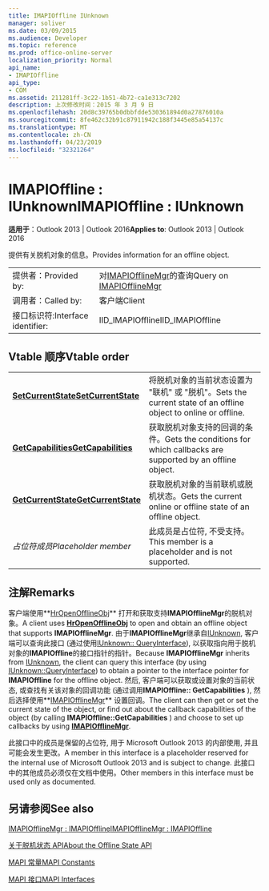 ```yaml
---
title: IMAPIOffline IUnknown
manager: soliver
ms.date: 03/09/2015
ms.audience: Developer
ms.topic: reference
ms.prod: office-online-server
localization_priority: Normal
api_name:
- IMAPIOffline
api_type:
- COM
ms.assetid: 211281ff-3c22-1b51-4b72-ca1e313c7202
description: 上次修改时间：2015 年 3 月 9 日
ms.openlocfilehash: 20d8c39765b0dbbfdde530361894d0a27876010a
ms.sourcegitcommit: 8fe462c32b91c87911942c188f3445e85a54137c
ms.translationtype: MT
ms.contentlocale: zh-CN
ms.lasthandoff: 04/23/2019
ms.locfileid: "32321264"
---
```

# <a name="imapioffline--iunknown"></a><span data-ttu-id="8785d-103">IMAPIOffline : IUnknown</span><span class="sxs-lookup"><span data-stu-id="8785d-103">IMAPIOffline : IUnknown</span></span>

  
  
<span data-ttu-id="8785d-104">**适用于**：Outlook 2013 | Outlook 2016</span><span class="sxs-lookup"><span data-stu-id="8785d-104">**Applies to**: Outlook 2013 | Outlook 2016</span></span> 
  
<span data-ttu-id="8785d-105">提供有关脱机对象的信息。</span><span class="sxs-lookup"><span data-stu-id="8785d-105">Provides information for an offline object.</span></span>
  
|||
|:-----|:-----|
|<span data-ttu-id="8785d-106">提供者：</span><span class="sxs-lookup"><span data-stu-id="8785d-106">Provided by:</span></span>  <br/> |<span data-ttu-id="8785d-107">对[IMAPIOfflineMgr](imapiofflinemgrimapioffline.md)的查询</span><span class="sxs-lookup"><span data-stu-id="8785d-107">Query on [IMAPIOfflineMgr](imapiofflinemgrimapioffline.md)</span></span> <br/> |
|<span data-ttu-id="8785d-108">调用者：</span><span class="sxs-lookup"><span data-stu-id="8785d-108">Called by:</span></span>  <br/> |<span data-ttu-id="8785d-109">客户端</span><span class="sxs-lookup"><span data-stu-id="8785d-109">Client</span></span>  <br/> |
|<span data-ttu-id="8785d-110">接口标识符:</span><span class="sxs-lookup"><span data-stu-id="8785d-110">Interface identifier:</span></span>  <br/> |<span data-ttu-id="8785d-111">IID_IMAPIOffline</span><span class="sxs-lookup"><span data-stu-id="8785d-111">IID_IMAPIOffline</span></span>  <br/> |
   
## <a name="vtable-order"></a><span data-ttu-id="8785d-112">Vtable 顺序</span><span class="sxs-lookup"><span data-stu-id="8785d-112">Vtable order</span></span>

|||
|:-----|:-----|
|<span data-ttu-id="8785d-113">**[SetCurrentState](imapioffline-setcurrentstate.md)**</span><span class="sxs-lookup"><span data-stu-id="8785d-113">**[SetCurrentState](imapioffline-setcurrentstate.md)**</span></span> <br/> |<span data-ttu-id="8785d-114">将脱机对象的当前状态设置为 "联机" 或 "脱机"。</span><span class="sxs-lookup"><span data-stu-id="8785d-114">Sets the current state of an offline object to online or offline.</span></span>  <br/> |
|<span data-ttu-id="8785d-115">**[GetCapabilities](imapioffline-getcapabilities.md)**</span><span class="sxs-lookup"><span data-stu-id="8785d-115">**[GetCapabilities](imapioffline-getcapabilities.md)**</span></span> <br/> |<span data-ttu-id="8785d-116">获取脱机对象支持的回调的条件。</span><span class="sxs-lookup"><span data-stu-id="8785d-116">Gets the conditions for which callbacks are supported by an offline object.</span></span>  <br/> |
|<span data-ttu-id="8785d-117">**[GetCurrentState](imapioffline-getcurrentstate.md)**</span><span class="sxs-lookup"><span data-stu-id="8785d-117">**[GetCurrentState](imapioffline-getcurrentstate.md)**</span></span> <br/> |<span data-ttu-id="8785d-118">获取脱机对象的当前联机或脱机状态。</span><span class="sxs-lookup"><span data-stu-id="8785d-118">Gets the current online or offline state of an offline object.</span></span>  <br/> |
| <span data-ttu-id="8785d-119">*占位符成员*</span><span class="sxs-lookup"><span data-stu-id="8785d-119">*Placeholder member*</span></span>  <br/> |<span data-ttu-id="8785d-120">此成员是占位符, 不受支持。</span><span class="sxs-lookup"><span data-stu-id="8785d-120">This member is a placeholder and is not supported.</span></span>  <br/> |
   
## <a name="remarks"></a><span data-ttu-id="8785d-121">注解</span><span class="sxs-lookup"><span data-stu-id="8785d-121">Remarks</span></span>

<span data-ttu-id="8785d-122">客户端使用**[HrOpenOfflineObj](hropenofflineobj.md)** 打开和获取支持**IMAPIOfflineMgr**的脱机对象。</span><span class="sxs-lookup"><span data-stu-id="8785d-122">A client uses **[HrOpenOfflineObj](hropenofflineobj.md)** to open and obtain an offline object that supports **IMAPIOfflineMgr**.</span></span> <span data-ttu-id="8785d-123">由于**IMAPIOfflineMgr**继承自[IUnknown](https://msdn.microsoft.com/library/ms680509%28v=VS.85%29.aspx), 客户端可以查询此接口 (通过使用[IUnknown:: QueryInterface](https://msdn.microsoft.com/library/ms682521%28v=VS.85%29.aspx)), 以获取指向用于脱机对象的**IMAPIOffline**的接口指针的指针。</span><span class="sxs-lookup"><span data-stu-id="8785d-123">Because **IMAPIOfflineMgr** inherits from [IUnknown](https://msdn.microsoft.com/library/ms680509%28v=VS.85%29.aspx), the client can query this interface (by using [IUnknown::QueryInterface](https://msdn.microsoft.com/library/ms682521%28v=VS.85%29.aspx)) to obtain a pointer to the interface pointer for **IMAPIOffline** for the offline object.</span></span> <span data-ttu-id="8785d-124">然后, 客户端可以获取或设置对象的当前状态, 或查找有关该对象的回调功能 (通过调用**IMAPIOffline:: GetCapabilities** ), 然后选择使用**[IMAPIOfflineMgr](imapiofflinemgrimapioffline.md)** 设置回调。</span><span class="sxs-lookup"><span data-stu-id="8785d-124">The client can then get or set the current state of the object, or find out about the callback capabilities of the object (by calling **IMAPIOffline::GetCapabilities** ) and choose to set up callbacks by using **[IMAPIOfflineMgr](imapiofflinemgrimapioffline.md)**.</span></span> 
  
<span data-ttu-id="8785d-125">此接口中的成员是保留的占位符, 用于 Microsoft Outlook 2013 的内部使用, 并且可能会发生更改。</span><span class="sxs-lookup"><span data-stu-id="8785d-125">A member in this interface is a placeholder reserved for the internal use of Microsoft Outlook 2013 and is subject to change.</span></span> <span data-ttu-id="8785d-126">此接口中的其他成员必须仅在文档中使用。</span><span class="sxs-lookup"><span data-stu-id="8785d-126">Other members in this interface must be used only as documented.</span></span> 
  
## <a name="see-also"></a><span data-ttu-id="8785d-127">另请参阅</span><span class="sxs-lookup"><span data-stu-id="8785d-127">See also</span></span>



[<span data-ttu-id="8785d-128">IMAPIOfflineMgr : IMAPIOffline</span><span class="sxs-lookup"><span data-stu-id="8785d-128">IMAPIOfflineMgr : IMAPIOffline</span></span>](imapiofflinemgrimapioffline.md)


[<span data-ttu-id="8785d-129">关于脱机状态 API</span><span class="sxs-lookup"><span data-stu-id="8785d-129">About the Offline State API</span></span>](about-the-offline-state-api.md)
  
[<span data-ttu-id="8785d-130">MAPI 常量</span><span class="sxs-lookup"><span data-stu-id="8785d-130">MAPI Constants</span></span>](mapi-constants.md)
  
[<span data-ttu-id="8785d-131">MAPI 接口</span><span class="sxs-lookup"><span data-stu-id="8785d-131">MAPI Interfaces</span></span>](mapi-interfaces.md)

